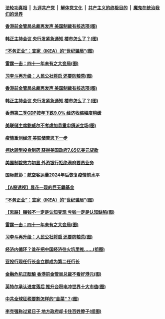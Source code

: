 

####  [法轮功真相](../../../../basic/blob/master/README.md?t=07301902) &nbsp;|&nbsp; [九评共产党](../../../../9ping.md/blob/master/README.md?t=07301902) &nbsp;|&nbsp; [解体党文化](../../../../jtdwh.md/blob/master/README.md?t=07301902)  &nbsp;|&nbsp; [共产主义的终极目的](../../../../gczydzjmd.md/blob/master/README.md?t=07301902) &nbsp;|&nbsp; [魔鬼在统治我们的世界](../../../../mgztzwmdsj.md/blob/master/README.md?t=07301902) 

#### [香港前金管局总裁再发声 美国制裁有核选项(图)](../pages/p5/941282.md?t=07301902) 

#### [韩正主持会议 央行发紧急通知 楼市怎么了？(图)](../pages/p5/941281.md?t=07301902) 


#### [“不务正业”：宜家（IKEA）的“世纪骗局”(图)](../pages/p5/941197.md?t=07301902) 

#### [雷霆一击：四十一年未有之大变局(图)](../pages/p5/941185.md?t=07301902) 

#### [习李斗再升级：人民公社将启 还要防粮荒(图)](../pages/p5/941194.md?t=07301902) 

#### [香港前金管局总裁再发声 美国制裁有核选项(图)](../pages/p5/941282.md?t=07301902) 

#### [韩正主持会议 央行发紧急通知 楼市怎么了？(图)](../pages/p5/941281.md?t=07301902) 

#### [香港第二季GDP按年下跌9.0% 经济收缩幅度稍缓](../pages/p5/941283.md?t=07301902) 

#### [美联储主席鲍威尔不考虑加息重申鸽派立场(图)](../pages/p5/941284.md?t=07301902) 


#### [疫情重创经济 美联储苦思下一步](../pages/p5/941249.md?t=07301902) 

#### [柯达转型投身制药 获得美国政府7.65亿美元贷款](../pages/p5/941247.md?t=07301902) 

#### [美国制裁效力初显 外资银行拒绝港府要员业务](../pages/p5/941244.md?t=07301902) 

#### [国际航协：航空客运量2024年后恢复疫情前水平](../pages/p5/941242.md?t=07301902) 

#### [【A股透视】昙花一现的巨无霸基金](../pages/p5/941202.md?t=07301902) 

#### [“不务正业”：宜家（IKEA）的“世纪骗局”(图)](../pages/p5/941197.md?t=07301902) 

#### [【思路】赚钱不一定是认知变现 亏钱一定是认知缺陷(图)](../pages/p5/941184.md?t=07301902) 

#### [雷霆一击：四十一年未有之大变局(图)](../pages/p5/941185.md?t=07301902) 

#### [习李斗再升级：人民公社将启 还要防粮荒(图)](../pages/p5/941194.md?t=07301902) 

#### [经济内循环？谁在把中国经济往火坑里推……(组图)](../pages/p5/941183.md?t=07301902) 

#### [亚投行现任行长金立群成为第二任行长](../pages/p5/941159.md?t=07301902) 

#### [金融危机正酝酿 香港前金管局总裁不看好港元(图)](../pages/p5/941157.md?t=07301902) 

#### [英特尔承认进度落后 推升台积电冲世界十大市值(图)](../pages/p5/941154.md?t=07301902) 

#### [中共全球征税要割怎样的“韭菜”？(图)](../pages/p5/941153.md?t=07301902) 

#### [李克强称过紧日子 地方政府却卡住百姓脖子(组图)](../pages/p5/941068.md?t=07301902) 

